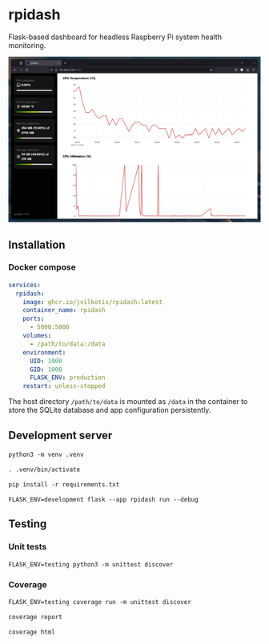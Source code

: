 # rpidash

Flask-based dashboard for headless Raspberry Pi system health monitoring.

![screenshot](rpidash/static/screenshot.png)

## Installation

### Docker compose

```YAML
services:
  rpidash:
    image: ghcr.io/jvilkotis/rpidash:latest
    container_name: rpidash
    ports:
      - 5000:5000
    volumes:
      - /path/to/data:/data
    environment:
      UID: 1000
      GID: 1000
      FLASK_ENV: production
    restart: unless-stopped
```

The host directory `/path/to/data` is mounted as `/data` in the container to
store the SQLite database and app configuration persistently.

## Development server

```Shell
python3 -m venv .venv
```

```Shell
. .venv/bin/activate
```

```Shell
pip install -r requirements.txt
```

```Shell
FLASK_ENV=development flask --app rpidash run --debug
```

## Testing

### Unit tests

```Shell
FLASK_ENV=testing python3 -m unittest discover
```

### Coverage

```Shell
FLASK_ENV=testing coverage run -m unittest discover
```

```Shell
coverage report
```

```Shell
coverage html
```